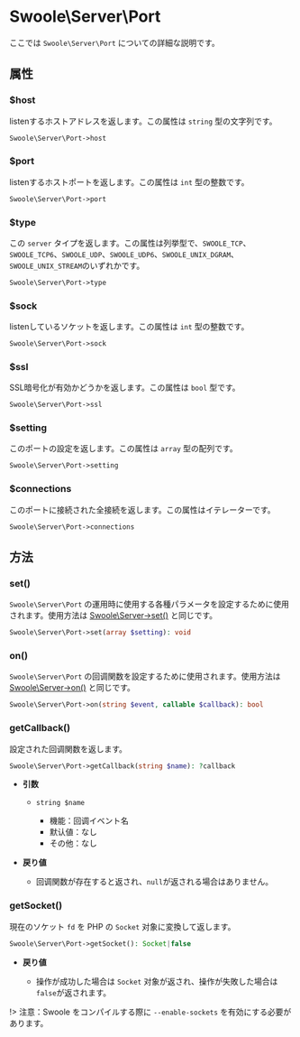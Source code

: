 # Swoole\Server\Port

ここでは `Swoole\Server\Port` についての詳細な説明です。
## 属性
### $host
listenするホストアドレスを返します。この属性は `string` 型の文字列です。

```php
Swoole\Server\Port->host
```
### $port
listenするホストポートを返します。この属性は `int` 型の整数です。

```php
Swoole\Server\Port->port
```
### $type
この `server` タイプを返します。この属性は列挙型で、`SWOOLE_TCP`、`SWOOLE_TCP6`、`SWOOLE_UDP`、`SWOOLE_UDP6`、`SWOOLE_UNIX_DGRAM`、`SWOOLE_UNIX_STREAM`のいずれかです。

```php
Swoole\Server\Port->type
```
### $sock
listenしているソケットを返します。この属性は `int` 型の整数です。

```php
Swoole\Server\Port->sock
```
### $ssl
SSL暗号化が有効かどうかを返します。この属性は `bool` 型です。

```php
Swoole\Server\Port->ssl
```
### $setting
このポートの設定を返します。この属性は `array` 型の配列です。

```php
Swoole\Server\Port->setting
```
### $connections
このポートに接続された全接続を返します。この属性はイテレーターです。

```php
Swoole\Server\Port->connections
```
## 方法
### set()
`Swoole\Server\Port` の運用時に使用する各種パラメータを設定するために使用されます。使用方法は [Swoole\Server->set()](/server/methods?id=set) と同じです。

```php
Swoole\Server\Port->set(array $setting): void
```
### on()
`Swoole\Server\Port` の回调関数を設定するために使用されます。使用方法は [Swoole\Server->on()](/server/methods?id=on) と同じです。

```php
Swoole\Server\Port->on(string $event, callable $callback): bool
```
### getCallback()
設定された回调関数を返します。

```php
Swoole\Server\Port->getCallback(string $name): ?callback
```

  * **引数**

    * `string $name`

      * 機能：回调イベント名
      * 默认値：なし
      * その他：なし

  * **戻り値**

    * 回调関数が存在すると返され、`null`が返される場合はありません。

### getSocket()
現在のソケット `fd` を PHP の `Socket` 对象に変換して返します。

```php
Swoole\Server\Port->getSocket(): Socket|false
```

  * **戻り値**

    * 操作が成功した場合は `Socket` 对象が返され、操作が失敗した場合は `false`が返されます。

!> 注意：Swoole をコンパイルする際に `--enable-sockets` を有効にする必要があります。
